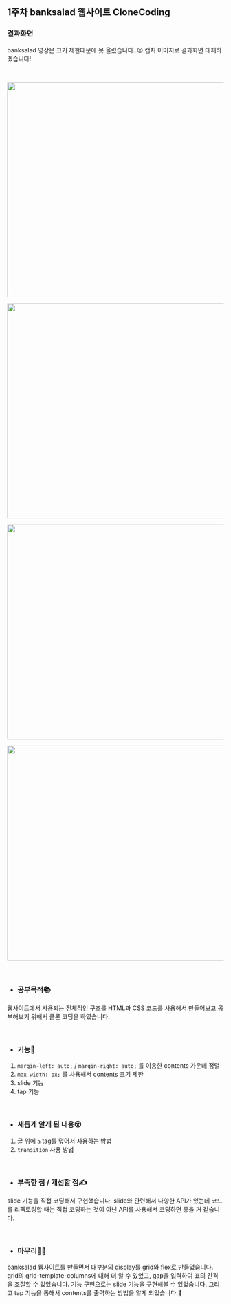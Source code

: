 ## 1주차 banksalad 웹사이트 CloneCoding

### 결과화면
banksalad 영상은 크기 제한때문에 못 올렸습니다..😥 캡처 이미지로 결과화면 대체하겠습니다!

</br>

<p align="center">
  <img src="https://user-images.githubusercontent.com/87405950/191099783-2118795f-8600-4ebe-84f4-8e284ed4635f.JPG" height="500px" width="800px">
</p>
<p align="center">
 <img src="https://user-images.githubusercontent.com/87405950/191099786-cd4c4fd8-6ed9-4ac8-bf36-e5786f1823e9.JPG" height="500px" width="800px">
</p>
<p align="center">
  <img src="https://user-images.githubusercontent.com/87405950/191099792-a00fcbb6-1af4-44a1-bb86-068e25d9f6eb.JPG" height="500px" width="800px">
</p>
<p align="center">
  <img src="https://user-images.githubusercontent.com/87405950/191099796-b3af9ce6-5b17-453f-8378-e7100c7e92cf.JPG" height="500px" width="800px">
</p>

</br>

- ### 공부목적📚
웹사이트에서 사용되는 전체적인 구조를 HTML과 CSS 코드를 사용해서 만들어보고 공부해보기 위해서 클론 코딩을 하였습니다.

</br>

- ### 기능📱
1. `margin-left: auto;` / `margin-right: auto;` 를 이용한 contents 가운데 정렬
2. `max-width: px;` 를 사용해서 contents 크기 제한
3. slide 기능
4. tap 기능 

</br>

- ### 새롭게 알게 된 내용😮

1. 글 위에 `a` tag를 덮어서 사용하는 방법
2. `transition` 사용 방법

</br>

- ### 부족한 점 / 개선할 점✍
slide 기능을 직접 코딩해서 구현했습니다. slide와 관련해서 다양한 API가 있는데 코드를 리펙토링할 때는 직접 코딩하는 것이 아닌 API를 사용해서 코딩하면 좋을 거 같습니다.

</br>

- ### 마무리🙆‍♀️
banksalad 웹사이트를 만들면서 대부분의 display를 grid와 flex로 만들었습니다. grid의 grid-template-columns에 대해 더 알 수 있었고, gap을 입력하여 표의 간격을 조절할 수 있었습니다. 기능 구현으로는 slide 기능을 구현해볼 수 있었습니다. 그리고 tap 기능을 통해서 contents를 출력하는 방법을 알게 되었습니다.🤗

